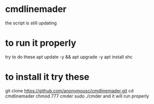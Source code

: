 # cmdlinemader
the script is still updating 
# to run it properly
try to do these
apt update -y && apt upgrade -y
apt install shc 
# to install it try these
git clone https://github.com/anonymousc/cmdlinemader.git
cd cmdlinemader
chmod 777 cmder
sudo ./cmder
and it will run properly
